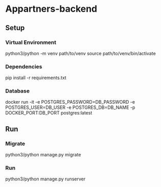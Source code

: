 # Appartners-backend

## Setup

### Virtual Environment
python3/python -m venv path/to/venv
source path/to/venv/bin/activate

### Dependencies
pip install -r requirements.txt

### Database
docker run -it -e POSTGRES_PASSWORD=DB_PASSWORD -e POSTGRES_USER=DB_USER -e POSTGRES_DB=DB_NAME -p DOCKER_PORT:DB_PORT postgres:latest

## Run

### Migrate
python3/python manage.py migrate

### Run
python3/python manage.py runserver

